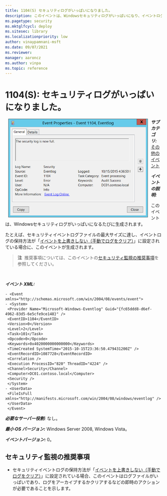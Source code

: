 ```yaml
---
title: 1104(S) セキュリティログがいっぱいになりました。
description: このイベントは、Windowsセキュリティログがいっぱいになり、イベントログの保持方法が「イベントを上書きしない」に設定されている場合に毎回生成されます。
ms.pagetype: security
ms.mktglfcycl: deploy
ms.sitesec: library
ms.localizationpriority: low
author: vinaypamnani-msft
ms.date: 09/07/2021
ms.reviewer: 
manager: aaroncz
ms.author: vinpa
ms.topic: reference
---
```


# 1104(S): セキュリティログがいっぱいになりました。

<img src="images/event-1104.png" alt="Event 1104 illustration" width="449" height="317" hspace="10" align="left" />

***サブカテゴリ:***&nbsp;[その他のイベント](other-events.md)

***イベントの説明:***

このイベントは、Windowsセキュリティログがいっぱいになるたびに生成されます。

たとえば、セキュリティイベントログファイルの最大サイズに達し、イベントログの保持方法が「[イベントを上書きしない（手動でログをクリア）](/previous-versions/windows/it-pro/windows-server-2003/cc778402(v=ws.10))」に設定されている場合に、このイベントが生成されます。

> **注**&nbsp;&nbsp;推奨事項については、このイベントの[セキュリティ監視の推奨事項](#security-monitoring-recommendations)を参照してください。

<br clear="all">

***イベント XML:***
```
- <Event xmlns="http://schemas.microsoft.com/win/2004/08/events/event">
- <System>
 <Provider Name="Microsoft-Windows-Eventlog" Guid="{fc65ddd8-d6ef-4962-83d5-6e5cfe9ce148}" /> 
 <EventID>1104</EventID> 
 <Version>0</Version> 
 <Level>2</Level> 
 <Task>101</Task> 
 <Opcode>0</Opcode> 
 <Keywords>0x4020000000000000</Keywords> 
 <TimeCreated SystemTime="2015-10-15T23:36:50.479431200Z" /> 
 <EventRecordID>1087728</EventRecordID> 
 <Correlation /> 
 <Execution ProcessID="820" ThreadID="4224" /> 
 <Channel>Security</Channel> 
 <Computer>DC01.contoso.local</Computer> 
 <Security /> 
 </System>
- <UserData>
 <FileIsFull xmlns="http://manifests.microsoft.com/win/2004/08/windows/eventlog" /> 
 </UserData>
 </Event>

```

***必要なサーバー役割:*** なし。

***最小 OS バージョン:*** Windows Server 2008, Windows Vista。

***イベントバージョン:*** 0。

## セキュリティ監視の推奨事項

-   セキュリティイベントログの保持方法が「[イベントを上書きしない（手動でログをクリア）](/previous-versions/windows/it-pro/windows-server-2003/cc778402(v=ws.10))」に設定されている場合、このイベントはログファイルがいっぱいであり、ログをアーカイブするかクリアするなどの即時のアクションが必要であることを示します。
